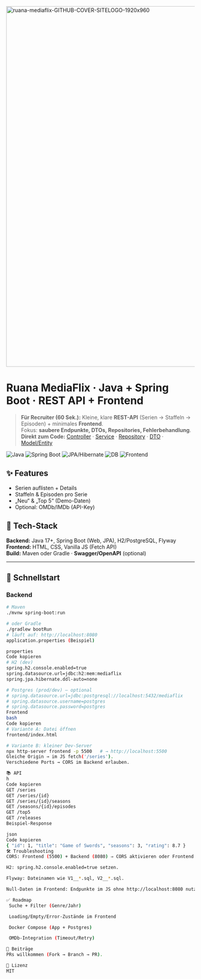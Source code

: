 <img width="1920" height="960" alt="ruana-mediaflix-GITHUB-COVER-SITELOGO-1920x960" src="https://github.com/user-attachments/assets/aa7b7d27-a96f-499d-a8f4-3e8b92ac6ed6" />

# Ruana MediaFlix · Java + Spring Boot · REST API + Frontend


> **Für Recruiter (60 Sek.):** Kleine, klare **REST-API** (Serien → Staffeln → Episoden) + minimales **Frontend**.  
> Fokus: **saubere Endpunkte, DTOs, Repositories, Fehlerbehandlung**.  
> **Direkt zum Code:** [Controller](https://github.com/RuanaRamos/mediaflix/tree/main/src/main/java/br/com/ruana/mediaflix/controller) · [Service](https://github.com/RuanaRamos/mediaflix/tree/main/src/main/java/br/com/ruana/mediaflix/service) · [Repository](https://github.com/RuanaRamos/mediaflix/tree/main/src/main/java/br/com/ruana/mediaflix/repository) · [DTO](https://github.com/RuanaRamos/mediaflix/tree/main/src/main/java/br/com/ruana/mediaflix/dto) · [Model/Entity](https://github.com/RuanaRamos/mediaflix/tree/main/src/main/java/br/com/ruana/mediaflix/model)

<p align="left">
  <img alt="Java" src="https://img.shields.io/badge/Java-17%2B-red">
  <img alt="Spring Boot" src="https://img.shields.io/badge/Spring%20Boot-API-green">
  <img alt="JPA/Hibernate" src="https://img.shields.io/badge/JPA-Hibernate-blue">
  <img alt="DB" src="https://img.shields.io/badge/DB-H2%20%7C%20PostgreSQL-lightgrey">
  <img alt="Frontend" src="https://img.shields.io/badge/Frontend-HTML%20%7C%20CSS%20%7C%20JS-informational">
</p>

## ✨ Features
- Serien auflisten + Details  
- Staffeln & Episoden pro Serie  
- „Neu“ & „Top 5“ (Demo-Daten)  
- Optional: OMDb/IMDb (API-Key)

## 🧰 Tech-Stack
**Backend:** Java 17+, Spring Boot (Web, JPA), H2/PostgreSQL, Flyway  
**Frontend:** HTML, CSS, Vanilla JS (Fetch API)  
**Build:** Maven oder Gradle · **Swagger/OpenAPI** (optional)

---

## 🚀 Schnellstart

### Backend
```bash
# Maven
./mvnw spring-boot:run

# oder Gradle
./gradlew bootRun
# läuft auf: http://localhost:8080
application.properties (Beispiel)

properties
Code kopieren
# H2 (dev)
spring.h2.console.enabled=true
spring.datasource.url=jdbc:h2:mem:mediaflix
spring.jpa.hibernate.ddl-auto=none

# Postgres (prod/dev) – optional
# spring.datasource.url=jdbc:postgresql://localhost:5432/mediaflix
# spring.datasource.username=postgres
# spring.datasource.password=postgres
Frontend
bash
Code kopieren
# Variante A: Datei öffnen
frontend/index.html

# Variante B: kleiner Dev-Server
npx http-server frontend -p 5500   # → http://localhost:5500
Gleiche Origin → im JS fetch('/series').
Verschiedene Ports → CORS im Backend erlauben.

📚 API
h
Code kopieren
GET /series
GET /series/{id}
GET /series/{id}/seasons
GET /seasons/{id}/episodes
GET /top5
GET /releases
Beispiel-Response

json
Code kopieren
{ "id": 1, "title": "Game of Swords", "seasons": 3, "rating": 8.7 }
🛠️ Troubleshooting
CORS: Frontend (5500) + Backend (8080) ⇒ CORS aktivieren oder Frontend über 8080 serven.

H2: spring.h2.console.enabled=true setzen.

Flyway: Dateinamen wie V1__*.sql, V2__*.sql.

Null-Daten im Frontend: Endpunkte im JS ohne http://localhost:8080 nutzen, wenn gleiche Origin.

✅ Roadmap
 Suche + Filter (Genre/Jahr)

 Loading/Empty/Error-Zustände im Frontend

 Docker Compose (App + Postgres)

 OMDb-Integration (Timeout/Retry)

🤝 Beiträge
PRs willkommen (Fork → Branch → PR).

📄 Lizenz
MIT
